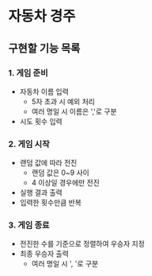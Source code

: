 # 자동차 경주

## 구현할 기능 목록

### 1. 게임 준비
- 자동차 이름 입력
    - 5자 초과 시 예외 처리
    - 여러 명일 시 이름은 ','로 구분
- 시도 횟수 입력

### 2. 게임 시작
- 랜덤 값에 따라 전진
    - 랜덤 값은 0~9 사이
    - 4 이상일 경우에만 전진
- 실행 결과 출력
- 입력한 횟수만큼 반복

### 3. 게임 종료
- 전진한 수를 기준으로 정렬하여 우승자 지정
- 최종 우승자 출력
    - 여러 명일 시 ', '로 구분